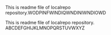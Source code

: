<p>This is readme file of localrepo repository.WODPINFWINDIQWNDINIWNDIOWD</p>
<p>This is readme file of localrepo repository. ABCDEFGHIJKLMNOPQRSTUVWXYZ</p>
